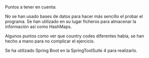 Puntos a tener en cuenta:

No se han usado bases de datos para hacer más sencillo el probar el programa. Se han utilizado en su lugar ficheros para almacenar la información así como HashMaps.

Algunos puntos como ver que country codes diferentes había, se han hecho a mano para no complicar el ejercicio.

Se ha utilizado Spring Boot en la SpringToolSuite 4 para realizarlo.